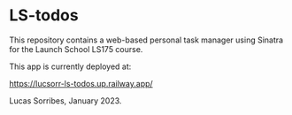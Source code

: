 # LS-todos
This repository contains a web-based personal task manager using Sinatra for the Launch School LS175 course.

This app is currently deployed at:

https://lucsorr-ls-todos.up.railway.app/

Lucas Sorribes, January 2023.
